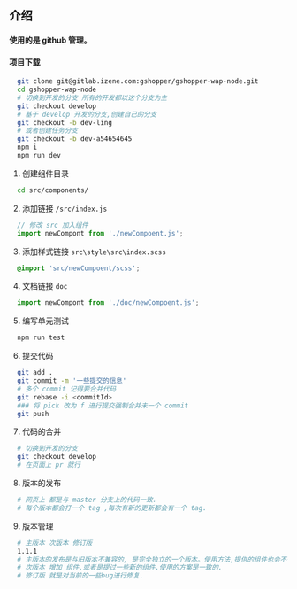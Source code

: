 ## 介绍
#### 使用的是 github 管理。

#### 项目下载 

```sh
  git clone git@gitlab.izene.com:gshopper/gshopper-wap-node.git
  cd gshopper-wap-node
  # 切换到开发的分支 所有的开发都以这个分支为主
  git checkout develop
  # 基于 develop 开发的分支,创建自己的分支
  git checkout -b dev-ling
  # 或者创建任务分支
  git checkout -b dev-a54654645
  npm i
  npm run dev
```

1. 创建组件目录

```sh
  cd src/components/
```

2. 添加链接 `/src/index.js`
```js
  // 修改 src 加入组件
  import newCompont from './newCompoent.js';
```

3. 添加样式链接 `src\style\src\index.scss`
```scss
  @import 'src/newCompoent/scss';
```

4. 文档链接 `doc`
```js
  import newCompont from './doc/newCompoent.js';
```

5. 编写单元测试
```sh
  npm run test
```

6. 提交代码
```sh
  git add .
  git commit -m '一些提交的信息'
  # 多个 commit 记得要合并代码
  git rebase -i <commitId>
  ### 将 pick 改为 f 进行提交强制合并未一个 commit
  git push
```

7. 代码的合并
```sh
  # 切换到开发的分支
  git checkout develop
  # 在页面上 pr 就行
```

8. 版本的发布
```sh
  # 网页上 都是与 master 分支上的代码一致.
  # 每个版本都会打一个 tag ,每次有新的更新都会有一个 tag.
```

9. 版本管理
```sh
  # 主版本 次版本 修订版
  1.1.1
  # 主版本的发布是与旧版本不兼容的, 是完全独立的一个版本。使用方法,提供的组件也会不一致.
  # 次版本 增加 组件,或者是提过一些新的组件.使用的方案是一致的.
  # 修订版 就是对当前的一些bug进行修复.
```
